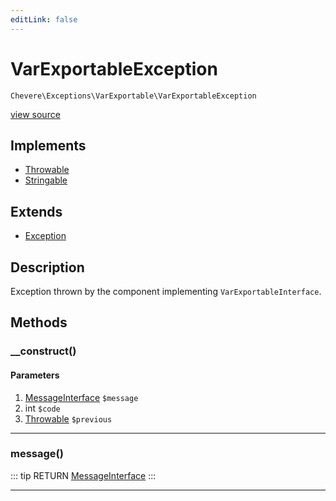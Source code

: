 ```yaml
---
editLink: false
---
```


# VarExportableException

`Chevere\Exceptions\VarExportable\VarExportableException`

[view source](https://github.com/chevere/chevere/blob/master/src/Chevere/Exceptions/VarExportable/VarExportableException.php)

## Implements

- [Throwable](https://www.php.net/manual/class.throwable)
- [Stringable](https://www.php.net/manual/class.stringable)

## Extends

- [Exception](../Core/Exception.md)

## Description

Exception thrown by the component implementing `VarExportableInterface`.

## Methods

### __construct()

#### Parameters

1. [MessageInterface](../../Interfaces/Message/MessageInterface.md) `$message`
2. int `$code`
3. [Throwable](https://www.php.net/manual/class.throwable) `$previous`

---

### message()

::: tip RETURN
[MessageInterface](../../Interfaces/Message/MessageInterface.md)
:::

---
